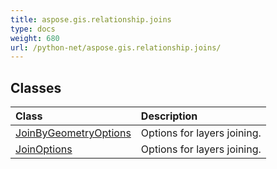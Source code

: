 ```yaml
---
title: aspose.gis.relationship.joins
type: docs
weight: 680
url: /python-net/aspose.gis.relationship.joins/
---
```





## **Classes**
| **Class** | **Description** |
| :- | :- |
| [JoinByGeometryOptions](/psd/python-net/aspose.gis.relationship.joins/joinbygeometryoptions/) | Options for layers joining. |
| [JoinOptions](/psd/python-net/aspose.gis.relationship.joins/joinoptions/) | Options for layers joining. |

